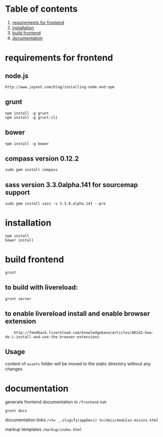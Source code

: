 # Table of contents

1. [requirements for frontend](#requirements-for-frontend)
1. [installation](#installation)
1. [build frontend](#build-frontend)
1. [documentation](#documentation)

# requirements for frontend


## node.js

```
http://www.joyent.com/blog/installing-node-and-npm
```

## grunt

```
npm install -g grunt
npm install -g grunt-cli
```

## bower

```
npm install -g bower
```

## compass version 0.12.2

```
sudo gem install compass
```

## sass version 3.3.0alpha.141 for sourcemap support

```
sudo gem install sass -v 3.3.0.alpha.141 --pre
```

# installation

```
npm install
bower install
```


# build frontend

```
grunt
```

## to build with livereload:

```
grunt server
```

## to enable livereload install and  enable browser extension 

```
	http://feedback.livereload.com/knowledgebase/articles/86242-how-do-i-install-and-use-the-browser-extensions-
```

## Usage 

content of ``assets`` folder will be moved to the static directory without any changes


# documentation

generate frontend documentation in ``/frontend`` run

```
grunt docs
```

documentation links ``/<%= _.slugify(appDocs) %>/docs/modules-mixins.html``

markup templates ``/markup/index.html``

